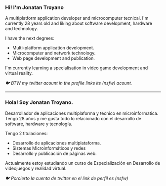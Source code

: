 ### Hi! I'm Jonatan Troyano

A multiplatform application developer and microcomputer tecnical. I'm currently 28 years old and liking about software development, hardware and technology.

I have the next degrees:
- Multi-platform application development. 
- Microcomputer and network technology.
- Web page development and publication.

I'm currently learning a specialisation in video game development and virtual reality.

*🐦 BTW my twitter acount in the profile links its (nsfw) acount.*

---

### Hola! Soy Jonatan Troyano.

Desarrollador de aplicaciones multiplaforma y tecnico en microinformatica. Tengo 28 años y me gusta todo lo relacionado con el desarrollo de software, hardware y tecnología.

Tengo 2 titulaciones:
- Desarrollo de aplicaciones multiplataforma.
- Sistemas Microinformáticos y redes
- Desarrollo y publicación de páginas web.

Actualmente estoy estudiando un curso de Especialización en Desarrollo de videojuegos y realidad virtual.

*🐦 Porcierto la cuenta de twitter en el link de perfil es (nsfw)*



<!--
**Gontrojon/Gontrojon** is a ✨ _special_ ✨ repository because its `README.md` (this file) appears on your GitHub profile.

Here are some ideas to get you started:

- 🔭 I’m currently working on ...
- 🌱 I’m currently learning ...
- 👯 I’m looking to collaborate on ...
- 🤔 I’m looking for help with ...
- 💬 Ask me about ...
- 📫 How to reach me: ...
- 😄 Pronouns: ...
- ⚡ Fun fact: ...
-->
